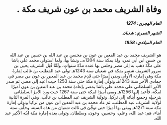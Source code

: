 <h1 dir="rtl">وفاة الشريف محمد بن عون شريف مكة .</h1>

<h5 dir="rtl">العام الهجري:  1274

الشهر القمري: شعبان

العام الميلادي: 1858</h5>

<p dir="rtl">هو الشريف محمد بن عبد المعين بن عون بن محسن بن عبد الله بن حسين بن عبد الله بن حسن ابن أبي نمي، ولِدَ بمكة سنة 1204ه،ـ ونشأ بها، ولما استولى محمد علي باشا على مكَّةَ ذهب به إلى مصر وجلس بها عنده مدَّةَ سنواتٍ، ولَمَّا قُتِل الشريف يحيى بن سرور الشريف شمبر بمكة في شعبان سنة 1243هـ تولى عبد المطلب بن غالب إمارةَ مكة وهي إمارته الأولى وبقي أميرًا حتى قَدِمَ محمد بن عبد المعين بن عون من مصر في جمادي الآخر سنة 1243هـ وتولَّى إمارة مكة حتى سنة 1253
حيث أعيد إلى مصر، ثم صدر الأمر السلطاني على محمد على باشا
بمصر بإعادةِ محمد بن عبد المعين بن عون أميرًا لمكَّة، فأعيد إليها 1256هـ وبقي أميرًا لمكة حتى سنة 1267 حيث ورد الأمرُ السلطاني بترحيلِه وجميع أبنائه إلى تركيا، وتولية الشريف عبد المطلب بن غالب، وهي المرة الثانية لولاية الشريف عبد المطلب، ثم عاد محمد بن عبد المعين ابن عون من تركيا وتولى إمارة مكة سنة 1271هـ وبقي بها أميرًا حتى توفِّيَ في ثالث شعبان من هذه السنة، وخلَّف ستة أبناء، هم: عبد الله، وعلي، وحسين، وعون، وسلطان. وتولى بعده إمارة مكة ابنُه الأكبر عبد الله.</p></br>
